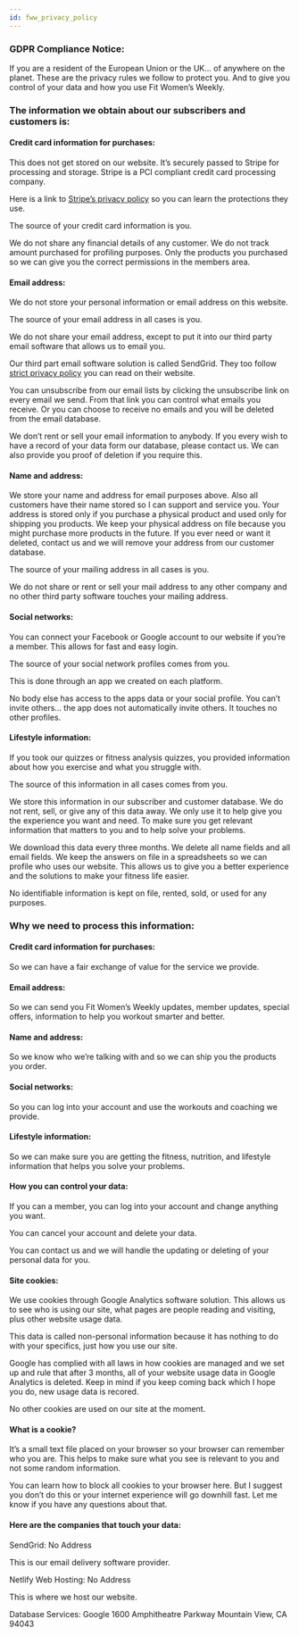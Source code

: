 ```yaml
---
id: fww_privacy_policy
---
```


### GDPR Compliance Notice:

If you are a resident of the European Union or the UK… of anywhere on the planet. These are the privacy rules we follow to protect you. And to give you control of your data and how you use Fit Women’s Weekly.

### The information we obtain about our subscribers and customers is:

#### Credit card information for purchases:

This does not get stored on our website. It’s securely passed to Stripe for processing and storage. Stripe is a PCI compliant credit card processing company.

Here is a link to [Stripe’s privacy policy](https://stripe.com/privacy "Stripes privacy policy") so you can learn the protections they use.

The source of your credit card information is you.

We do not share any financial details of any customer. We do not track amount purchased for profiling purposes. Only the products you purchased so we can give you the correct permissions in the members area.

#### Email address:

We do not store your personal information or email address on this website.

The source of your email address in all cases is you.

We do not share your email address, except to put it into our third party email software that allows us to email you.

Our third part email software solution is called SendGrid. They too follow [strict privacy policy](https://sendgrid.com/policies/privacy/ "SendGrids privacy policy") you can read on their website.

You can unsubscribe from our email lists by clicking the unsubscribe link on every email we send. From that link you can control what emails you receive. Or you can choose to receive no emails and you will be deleted from the email database.

We don’t rent or sell your email information to anybody. If you every wish to have a record of your data form our database, please contact us. We can also provide you proof of deletion if you require this.

#### Name and address:

We store your name and address for email purposes above. Also all customers have their name stored so I can support and service you. Your address is stored only if you purchase a physical product and used only for shipping you products. We keep your physical address on file because you might purchase more products in the future. If you ever need or want it deleted, contact us and we will remove your address from our customer database.

The source of your mailing address in all cases is you.

We do not share or rent or sell your mail address to any other company and no other third party software touches your mailing address.

#### Social networks:

You can connect your Facebook or Google account to our website if you’re a member. This allows for fast and easy login.

The source of your social network profiles comes from you.

This is done through an app we created on each platform.

No body else has access to the apps data or your social profile. You can’t invite others… the app does not automatically invite others. It touches no other profiles.

#### Lifestyle information:

If you took our quizzes or fitness analysis quizzes, you provided information about how you exercise and what you struggle with.

The source of this information in all cases comes from you.

We store this information in our subscriber and customer database. We do not rent, sell, or give any of this data away. We only use it to help give you the experience you want and need. To make sure you get relevant information that matters to you and to help solve your problems.

We download this data every three months. We delete all name fields and all email fields. We keep the answers on file in a spreadsheets so we can profile who uses our website. This allows us to give you a better experience and the solutions to make your fitness life easier.

No identifiable information is kept on file, rented, sold, or used for any purposes.

### Why we need to process this information:

#### Credit card information for purchases:

So we can have a fair exchange of value for the service we provide.

#### Email address:

So we can send you Fit Women’s Weekly updates, member updates, special offers, information to help you workout smarter and better.

#### Name and address:

So we know who we’re talking with and so we can ship you the products you order.

#### Social networks:

So you can log into your account and use the workouts and coaching we provide.

#### Lifestyle information:

So we can make sure you are getting the fitness, nutrition, and lifestyle information that helps you solve your problems.

#### How you can control your data:

If you can a member, you can log into your account and change anything you want.

You can cancel your account and delete your data.

You can contact us and we will handle the updating or deleting of your personal data for you.

#### Site cookies:

We use cookies through Google Analytics software solution. This allows us to see who is using our site, what pages are people reading and visiting, plus other website usage data.

This data is called non-personal information because it has nothing to do with your specifics, just how you use our site.

Google has complied with all laws in how cookies are managed and we set up and rule that after 3 months, all of your website usage data in Google Analytics is deleted. Keep in mind if you keep coming back which I hope you do, new usage data is recored.

No other cookies are used on our site at the moment.

#### What is a cookie?

It’s a small text file placed on your browser so your browser can remember who you are. This helps to make sure what you see is relevant to you and not some random information.

You can learn how to block all cookies to your browser here. But I suggest you don’t do this or your internet experience will go downhill fast. Let me know if you have any questions about that.

#### Here are the companies that touch your data:

SendGrid:
No Address

This is our email delivery software provider.

Netlify Web Hosting:
No Address

This is where we host our website.

Database Services:
Google
1600 Amphitheatre Parkway
Mountain View, CA 94043
